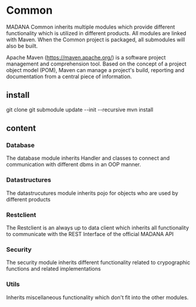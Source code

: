 # Common

MADANA Common inherits multiple modules which provide different functionality which is utilized in different products.
All modules are linked with Maven. When the Common project is packaged, all submodules will also be built.

Apache Maven (https://maven.apache.org/)  is a software project management and comprehension tool. Based on the concept of a project object model (POM), Maven can manage a project's build, reporting and documentation from a central piece of information.

## install

git clone
git submodule update --init --recursive
mvn install


## content

### Database

The database module inherits Handler and classes to connect and communication with different dbms in an OOP manner.

### Datastructures

The datastrucutures module inherits pojo for objects who are used by different products

### Restclient

The Restclient is an always up to data client which inherits all functionality to communicate with the REST Interface of the official MADANA API

### Security

The security module inherits different functionality related to crypographic functions and related implementations

### Utils

Inherits miscellaneous functionality which don't fit into the other modules.

